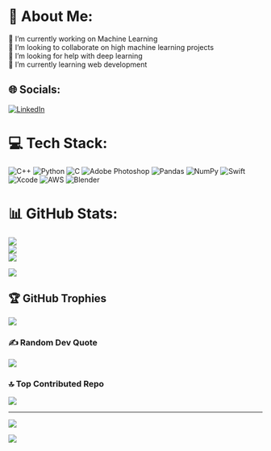 # 💫 About Me:
🔭 I’m currently working on Machine Learning<br>👯 I’m looking to collaborate on high machine learning projects<br>🤝 I’m looking for help with deep learning<br>🌱 I’m currently learning web development<br>


## 🌐 Socials:
[![LinkedIn](https://img.shields.io/badge/LinkedIn-%230077B5.svg?logo=linkedin&logoColor=white)](https://linkedin.com/in/https://www.linkedin.com/in/kabir--gupta/) 

# 💻 Tech Stack:
![C++](https://img.shields.io/badge/c++-%2300599C.svg?style=for-the-badge&logo=c%2B%2B&logoColor=white) ![Python](https://img.shields.io/badge/python-3670A0?style=for-the-badge&logo=python&logoColor=ffdd54) ![C](https://img.shields.io/badge/c-%2300599C.svg?style=for-the-badge&logo=c&logoColor=white) ![Adobe Photoshop](https://img.shields.io/badge/adobephotoshop-%2331A8FF.svg?style=for-the-badge&logo=adobephotoshop&logoColor=white) ![Pandas](https://img.shields.io/badge/pandas-%23150458.svg?style=for-the-badge&logo=pandas&logoColor=white) ![NumPy](https://img.shields.io/badge/numpy-%23013243.svg?style=for-the-badge&logo=numpy&logoColor=white) ![Swift](https://img.shields.io/badge/swift-F54A2A?style=for-the-badge&logo=swift&logoColor=white) ![Xcode](https://img.shields.io/badge/Xcode-007ACC?style=for-the-badge&logo=Xcode&logoColor=white) ![AWS](https://img.shields.io/badge/AWS-%23FF9900.svg?style=for-the-badge&logo=amazon-aws&logoColor=white) ![Blender](https://img.shields.io/badge/blender-%23F5792A.svg?style=for-the-badge&logo=blender&logoColor=white)
# 📊 GitHub Stats:
![](https://github-readme-stats.vercel.app/api?username=kg4687&theme=nightowl&hide_border=false&include_all_commits=false&count_private=false)<br/>
![](https://github-readme-streak-stats.herokuapp.com/?user=kg4687&theme=nightowl&hide_border=false)<br/>
![](https://github-readme-stats.vercel.app/api/top-langs/?username=kg4687&theme=nightowl&hide_border=false&include_all_commits=false&count_private=false&layout=compact)

![](./profile-3d-contrib/profile-green-animate.svg)
## 🏆 GitHub Trophies
![](https://github-profile-trophy.vercel.app/?username=kg4687&theme=discord&no-frame=false&no-bg=false&margin-w=4)

### ✍️ Random Dev Quote
![](https://quotes-github-readme.vercel.app/api?type=horizontal&theme=radical)

### 🔝 Top Contributed Repo
![](https://github-contributor-stats.vercel.app/api?username=kg4687&limit=5&theme=dark&combine_all_yearly_contributions=true)

---
[![](https://visitcount.itsvg.in/api?id=kg4687&icon=5&color=0)](https://visitcount.itsvg.in)

![](./profile-night-green.svg)
